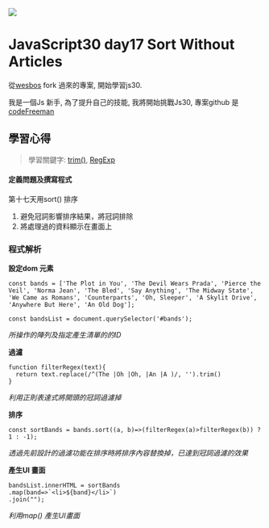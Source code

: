 ![](https://javascript30.com/images/JS3-social-share.png)

# JavaScript30 day17 Sort Without Articles

從[wesbos](https://github.com/wesbos/JavaScript30) fork 過來的專案, 開始學習js30.

我是一個Js 新手, 為了提升自己的技能, 我將開始挑戰Js30, 專案github 是 [codeFreeman](https://github.com/codeFreeman/JavaScript30)

## 學習心得

> 學習關鍵字: [trim()](https://developer.mozilla.org/en-US/docs/Web/JavaScript/Reference/Global_Objects/String/Trim), [RegExp](https://developer.mozilla.org/en-US/docs/Web/JavaScript/Reference/Global_Objects/RegExp)

#### 定義問題及撰寫程式

第十七天用sort() 排序
1. 避免冠詞影響排序結果，將冠詞排除
2. 將處理過的資料顯示在畫面上

### 程式解析

**設定dom 元素**

    const bands = ['The Plot in You', 'The Devil Wears Prada', 'Pierce the Veil', 'Norma Jean', 'The Bled', 'Say Anything', 'The Midway State', 'We Came as Romans', 'Counterparts', 'Oh, Sleeper', 'A Skylit Drive', 'Anywhere But Here', 'An Old Dog'];

    const bandsList = document.querySelector('#bands');

*所操作的陣列及指定產生清單的的ID*

**過濾**

    function filterRegex(text){
      return text.replace(/^(The |Oh |Oh, |An |A )/, '').trim()
    }

*利用正則表達式將開頭的冠詞過濾掉*

**排序**

    const sortBands = bands.sort((a, b)=>(filterRegex(a)>filterRegex(b)) ? 1 : -1);

*透過先前設計的過濾功能在排序時將排序內容替換掉，已達到冠詞過濾的效果*

**產生UI 畫面**

    bandsList.innerHTML = sortBands
    .map(band=>`<li>${band}</li>`)
    .join("");

*利用map() 產生UI畫面*
